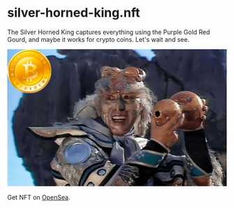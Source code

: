# silver-horned-king.nft

The Silver Horned King captures everything using the Purple Gold Red Gourd, and maybe it works for crypto coins. Let's wait and see.

![](https://raw.githubusercontent.com/dr-crypto/silver-horned-king.nft/main/build/shk-btc.svg)

Get NFT on [OpenSea](https://opensea.io/collection/the-silver-horned-king).
